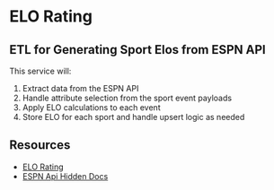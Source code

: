 # ELO Rating

## ETL for Generating Sport Elos from ESPN API

This service will:
1. Extract data from the ESPN API
2. Handle attribute selection from the sport event payloads 
3. Apply ELO calculations to each event
4. Store ELO for each sport and handle upsert logic as needed

## Resources 

- [ELO Rating](https://en.wikipedia.org/wiki/Elo_rating_system)
- [ESPN Api Hidden Docs](https://gist.github.com/akeaswaran/b48b02f1c94f873c6655e7129910fc3b)